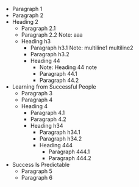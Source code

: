 - Paragraph 1
- Paragraph 2
- Heading 2
  - Paragraph 2.1
  - Paragraph 2.2
    Note: aaa
  - Heading h3
    - Paragraph h3.1
      Note: multiline1
      multiline2
    - Paragraph h3.2
    - Heading 44
      - Note: Heading 44 note
      - Paragraph 44.1
      - Paragraph 44.2
- Learning from Successful People
  - Paragraph 3
  - Paragraph 4
  - Heading 4
    - Paragraph 4.1
    - Paragraph 4.2
    - Heading h34
      - Paragraph h34.1
      - Paragraph h34.2
      - Heading 444
        - Paragraph 444.1
        - Paragraph 444.2
- Success Is Predictable
  - Paragraph 5
  - Paragraph 6